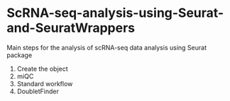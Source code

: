# ScRNA-seq-analysis-using-Seurat-and-SeuratWrappers
Main steps for the analysis of scRNA-seq data analysis using Seurat package

1. Create the object 
2. miQC
3. Standard workflow
4. DoubletFinder
